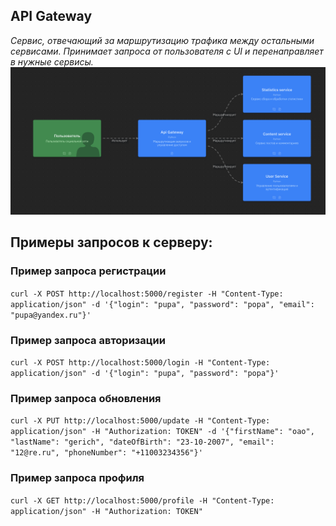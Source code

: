 ## API Gateway
_Сервис, отвечающий за маршрутизацию трафика между остальными сервисами. Принимает запроса от пользователя с UI и перенаправляет в нужные сервисы._
![](../../doc/images/container_images/all_services.png)

## Примеры запросов к серверу:

### Пример запроса регистрации
`curl -X POST http://localhost:5000/register -H "Content-Type: application/json" -d '{"login": "pupa", "password": "popa", "email": "pupa@yandex.ru"}'`

### Пример запроса авторизации
`curl -X POST http://localhost:5000/login -H "Content-Type: application/json" -d '{"login": "pupa", "password": "popa"}'`

### Пример запроса обновления
`curl -X PUT http://localhost:5000/update -H "Content-Type: application/json" -H "Authorization: TOKEN" -d '{"firstName": "oao", "lastName": "gerich", "dateOfBirth": "23-10-2007", "email": "12@re.ru", "phoneNumber": "+11003234356"}'`

### Пример запроса профиля
`curl -X GET http://localhost:5000/profile -H "Content-Type: application/json" -H "Authorization: TOKEN"`
